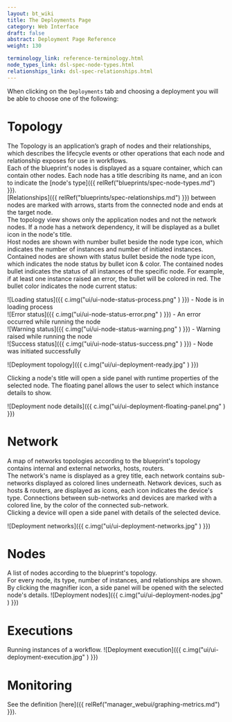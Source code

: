 ```yaml
---
layout: bt_wiki
title: The Deployments Page
category: Web Interface
draft: false
abstract: Deployment Page Reference
weight: 130

terminology_link: reference-terminology.html
node_types_link: dsl-spec-node-types.html
relationships_link: dsl-spec-relationships.html
---
```



When clicking on the `Deployments` tab and choosing a deployment you will be able to choose one of the following:

# Topology
The Topology is an application’s graph of nodes and their relationships, which describes the lifecycle events or other operations that each node and relationship exposes for use in workflows.<br>
Each of the blueprint's nodes is displayed as a square container, which can contain other nodes. Each node has a title describing its name, and an icon to indicate the [node's type]({{ relRef("blueprints/spec-node-types.md") }}).<br>
[Relationships]({{ relRef("blueprints/spec-relationships.md") }}) between nodes are marked with arrows, starts from the connected node and ends at the target node.<br>
The topology view shows only the application nodes and not the network nodes. If a node has a network dependency, it will be displayed as a bullet icon in the node's title.<br>
Host nodes are shown with number bullet beside the node type icon, which indicates the number of instances and number of initiated instances. Contained nodes are shown with status bullet beside the node type icon, which indicates the node status by bullet icon & color.
The contained nodes bullet indicates the status of all instances of the specific node. For example, if at least one instance raised an error, the bullet will be colored in red.
The bullet color indicates the node current status:<br>

![Loading status]({{ c.img("ui/ui-node-status-process.png" ) }}) - Node is in loading process<br>
![Error status]({{ c.img("ui/ui-node-status-error.png" ) }}) - An error occurred while running the node<br>
![Warning status]({{ c.img("ui/ui-node-status-warning.png" ) }}) - Warning raised while running the node<br>
![Success status]({{ c.img("ui/ui-node-status-success.png" ) }}) - Node was initiated successfully<br>

![Deployment topology]({{ c.img("ui/ui-deployment-ready.jpg" ) }})

Clicking a node's title will open a side panel with runtime properties of the selected node. The floating panel allows the user to select which instance details to show.<br>

![Deployment node details]({{ c.img("ui/ui-deployment-floating-panel.png" ) }})

# Network
A map of networks topologies according to the blueprint's topology contains internal and external networks, hosts, routers.<br/>
The network's name is displayed as a grey title, each network contains sub-networks displayed as colored lines underneath.
Network devices, such as hosts & routers, are displayed as icons, each icon indicates the device's type.
Connections between sub-networks and devices are marked with a colored line, by the color of the connected sub-network.<br>
Clicking a device will open a side panel with details of the selected device.<br>

![Deployment networks]({{ c.img("ui/ui-deployment-networks.jpg" ) }})

# Nodes
A list of nodes according to the blueprint's topology.<br/>
For every node, its type, number of instances, and relationships are shown. By clicking the magnifier icon, a side panel will be opened with the selected node's details.
![Deployment nodes]({{ c.img("ui/ui-deployment-nodes.jpg" ) }})

# Executions
Running instances of a workflow.
![Deployment execution]({{ c.img("ui/ui-deployment-execution.jpg" ) }})

# Monitoring
See the definition [here]({{ relRef("manager_webui/graphing-metrics.md") }}).
